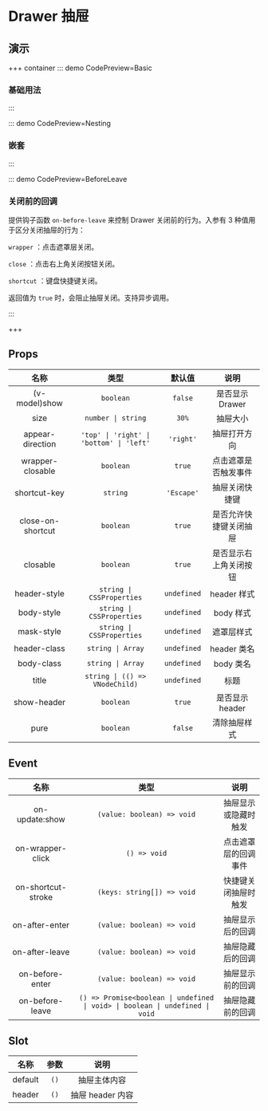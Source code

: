 # Drawer 抽屉

## 演示

+++ container
::: demo CodePreview=Basic

### 基础用法

<Basic />

:::

::: demo CodePreview=Nesting

### 嵌套

<Nesting />

:::

::: demo CodePreview=BeforeLeave

### 关闭前的回调

提供钩子函数 `on-before-leave` 来控制 Drawer 关闭前的行为。入参有 3 种值用于区分关闭抽屉的行为：

`wrapper` ：点击遮罩层关闭。

`close` ：点击右上角关闭按钮关闭。

`shortcut` ：键盘快捷键关闭。

返回值为 `true` 时，会阻止抽屉关闭。支持异步调用。

<BeforeLeave />

:::

+++

## Props

|       名称        |                   类型                   |   默认值    |          说明          |
| :---------------: | :--------------------------------------: | :---------: | :--------------------: |
|   (v-model)show   |                `boolean`                 |   `false`   |    是否显示 Drawer     |
|       size        |            `number \| string`            |    `30%`    |        抽屉大小        |
| appear-direction  | `'top' \| 'right' \| 'bottom' \| 'left'` |  `'right'`  |      抽屉打开方向      |
| wrapper-closable  |                `boolean`                 |   `true`    |  点击遮罩是否触发事件  |
|   shortcut-key    |                 `string`                 | `'Escape'`  |     抽屉关闭快捷键     |
| close-on-shortcut |                `boolean`                 |   `true`    | 是否允许快捷键关闭抽屉 |
|     closable      |                `boolean`                 |   `true`    | 是否显示右上角关闭按钮 |
|   header-style    |        `string \| CSSProperties`         | `undefined` |      header 样式       |
|    body-style     |        `string \| CSSProperties`         | `undefined` |       body 样式        |
|    mask-style     |        `string \| CSSProperties`         | `undefined` |       遮罩层样式       |
|   header-class    |            `string \| Array`             | `undefined` |      header 类名       |
|    body-class     |            `string \| Array`             | `undefined` |       body 类名        |
|       title       |      `string \| (() => VNodeChild)`      | `undefined` |          标题          |
|    show-header    |                `boolean`                 |   `true`    |    是否显示 header     |
|       pure        |                `boolean`                 |   `false`   |      清除抽屉样式      |

## Event

|        名称        |                                     类型                                      |         说明         |
| :----------------: | :---------------------------------------------------------------------------: | :------------------: |
|   on-update:show   |                          `(value: boolean) => void`                           | 抽屉显示或隐藏时触发 |
|  on-wrapper-click  |                                 `() => void`                                  | 点击遮罩层的回调事件 |
| on-shortcut-stroke |                          `(keys: string[]) => void`                           | 快捷键关闭抽屉时触发 |
|   on-after-enter   |                          `(value: boolean) => void`                           |   抽屉显示后的回调   |
|   on-after-leave   |                          `(value: boolean) => void`                           |   抽屉隐藏后的回调   |
|  on-before-enter   |                          `(value: boolean) => void`                           |   抽屉显示前的回调   |
|  on-before-leave   | `() => Promise<boolean \| undefined \| void> \| boolean \| undefined \| void` |   抽屉隐藏前的回调   |

## Slot

|  名称   | 参数 |       说明       |
| :-----: | :--: | :--------------: |
| default | `()` |   抽屉主体内容   |
| header  | `()` | 抽屉 header 内容 |
